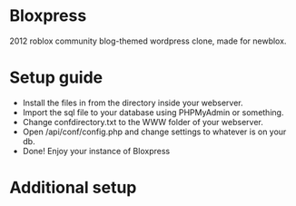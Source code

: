 # Bloxpress
2012 roblox community blog-themed wordpress clone, made for newblox.  
# Setup guide
- Install the files in from the directory inside your webserver.  
- Import the sql file to your database using PHPMyAdmin or something.  
- Change confdirectory.txt to the WWW folder of your webserver.  
- Open /api/conf/config.php and change settings to whatever is on your db.  
- Done! Enjoy your instance of Bloxpress
# Additional setup
